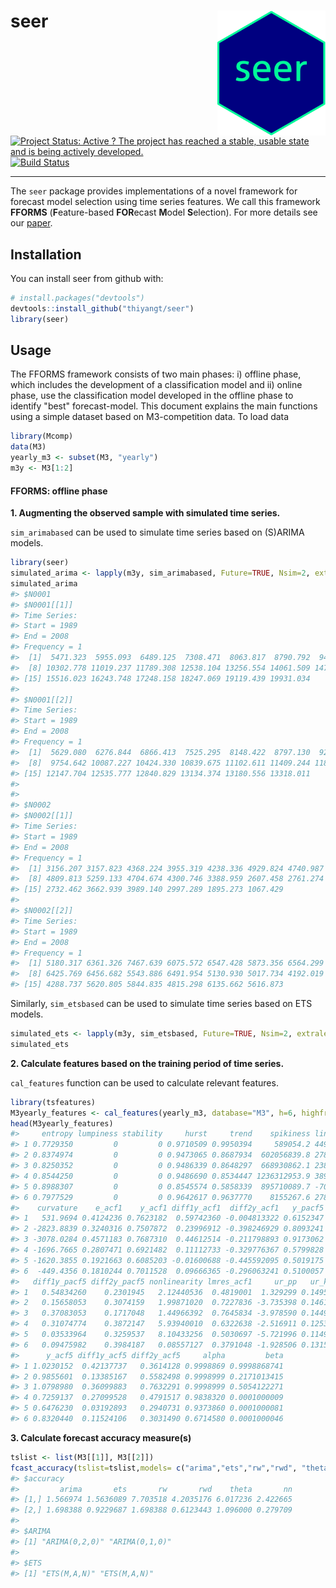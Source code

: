 
seer <img src="logo/seer.png" align="right" height="200"/>
==========================================================

[![Project Status: Active ? The project has reached a stable, usable state and is being actively developed.](http://www.repostatus.org/badges/latest/active.svg)](http://www.repostatus.org/#active) [![Build Status](https://travis-ci.org/thiyangt/seer.svg?branch=master)](https://travis-ci.org/thiyangt/seer)

------------------------------------------------------------------------

The `seer` package provides implementations of a novel framework for forecast model selection using time series features. We call this framework **FFORMS** (**F**eature-based **FOR**ecast **M**odel **S**election). For more details see our [paper](https://www.monash.edu/business/econometrics-and-business-statistics/research/publications/ebs/wp06-2018.pdf).

Installation
------------

You can install seer from github with:

``` r
# install.packages("devtools")
devtools::install_github("thiyangt/seer")
library(seer)
```

Usage
-----

The FFORMS framework consists of two main phases: i) offline phase, which includes the development of a classification model and ii) online phase, use the classification model developed in the offline phase to identify "best" forecast-model. This document explains the main functions using a simple dataset based on M3-competition data. To load data

``` r
library(Mcomp)
data(M3)
yearly_m3 <- subset(M3, "yearly")
m3y <- M3[1:2]
```

#### FFORMS: offline phase

**1. Augmenting the observed sample with simulated time series.**

`sim_arimabased` can be used to simulate time series based on (S)ARIMA models.

``` r
library(seer)
simulated_arima <- lapply(m3y, sim_arimabased, Future=TRUE, Nsim=2, extralength=6, Combine=FALSE)
simulated_arima
#> $N0001
#> $N0001[[1]]
#> Time Series:
#> Start = 1989 
#> End = 2008 
#> Frequency = 1 
#>  [1]  5471.323  5955.093  6489.125  7308.471  8063.817  8790.792  9452.211
#>  [8] 10302.778 11019.237 11789.308 12538.104 13256.554 14061.509 14749.990
#> [15] 15516.023 16243.748 17248.158 18247.069 19119.439 19931.034
#> 
#> $N0001[[2]]
#> Time Series:
#> Start = 1989 
#> End = 2008 
#> Frequency = 1 
#>  [1]  5629.080  6276.844  6866.413  7525.295  8148.422  8797.130  9290.304
#>  [8]  9754.642 10087.227 10424.330 10839.675 11102.611 11409.244 11829.678
#> [15] 12147.704 12535.777 12840.829 13134.374 13180.556 13318.011
#> 
#> 
#> $N0002
#> $N0002[[1]]
#> Time Series:
#> Start = 1989 
#> End = 2008 
#> Frequency = 1 
#>  [1] 3156.207 3157.823 4368.224 3955.319 4238.336 4929.824 4740.987
#>  [8] 4809.813 5259.133 4704.674 4300.746 3388.959 2607.458 2761.274
#> [15] 2732.462 3662.939 3989.140 2997.289 1895.273 1067.429
#> 
#> $N0002[[2]]
#> Time Series:
#> Start = 1989 
#> End = 2008 
#> Frequency = 1 
#>  [1] 5180.317 6361.326 7467.639 6075.572 6547.428 5873.356 6564.299
#>  [8] 6425.769 6456.682 5543.886 6491.954 5130.930 5017.734 4192.019
#> [15] 4288.737 5620.805 5844.835 4815.298 6135.662 5616.873
```

Similarly, `sim_etsbased` can be used to simulate time series based on ETS models.

``` r
simulated_ets <- lapply(m3y, sim_etsbased, Future=TRUE, Nsim=2, extralength=6, Combine=FALSE)
simulated_ets
```

**2. Calculate features based on the training period of time series.**

`cal_features` function can be used to calculate relevant features.

``` r
library(tsfeatures)
M3yearly_features <- cal_features(yearly_m3, database="M3", h=6, highfreq = FALSE)
head(M3yearly_features)
#>     entropy lumpiness stability     hurst     trend    spikiness linearity
#> 1 0.7729350         0         0 0.9710509 0.9950394     589054.2 4497.2290
#> 2 0.8374974         0         0 0.9473065 0.8687934  602056839.8 2781.4010
#> 3 0.8250352         0         0 0.9486339 0.8648297  668930862.1 2389.2156
#> 4 0.8544250         0         0 0.9486690 0.8534447 1236312953.9 3891.0477
#> 5 0.8988307         0         0 0.8545574 0.5858339  895710089.7 -700.9957
#> 6 0.7977529         0         0 0.9642617 0.9637770    8155267.6 2785.1353
#>    curvature    e_acf1    y_acf1 diff1y_acf1  diff2y_acf1   y_pacf5
#> 1   531.9694 0.4124236 0.7623182  0.59742360 -0.004813322 0.6152347
#> 2 -2823.8839 0.3240316 0.7507872  0.23996912 -0.398246929 0.8093241
#> 3 -3078.0284 0.4571183 0.7687310  0.44612514 -0.211798893 0.9173062
#> 4 -1696.7665 0.2807471 0.6921482  0.11112733 -0.329776367 0.5799828
#> 5 -1620.3855 0.1921663 0.6085203 -0.01600688 -0.445592095 0.5019175
#> 6  -449.4356 0.1810244 0.7011528  0.09666365 -0.296063241 0.5100057
#>   diff1y_pacf5 diff2y_pacf5 nonlinearity lmres_acf1     ur_pp   ur_kpss  N
#> 1   0.54834260    0.2301945   2.12440536  0.4819001  1.329299 0.1495925 14
#> 2   0.15658053    0.3074159   1.99871020  0.7227836 -3.735398 0.1461405 14
#> 3   0.37083053    0.1717048   1.44966392  0.7645834 -3.978590 0.1449998 14
#> 4   0.31074774    0.3872147   5.93940010  0.6322638 -2.516911 0.1253592 14
#> 5   0.03533964    0.3259537   8.10433256  0.5030697 -5.721996 0.1149469 14
#> 6   0.09475982    0.3984187   0.08557127  0.3791048 -1.928506 0.1315947 14
#>      y_acf5 diff1y_acf5 diff2y_acf5     alpha         beta
#> 1 1.0230152  0.42137737   0.3614128 0.9998869 0.9998868741
#> 2 0.9855601  0.13385167   0.5582498 0.9998999 0.2171013415
#> 3 1.0798980  0.36099883   0.7632291 0.9998999 0.5054122271
#> 4 0.7259137  0.27099528   0.4791517 0.9838320 0.0001000009
#> 5 0.6476230  0.03192893   0.2940731 0.9373860 0.0001000081
#> 6 0.8320440  0.11524106   0.3031490 0.6714580 0.0001000046
```

**3. Calculate forecast accuracy measure(s)**

``` r
tslist <- list(M3[[1]], M3[[2]])
fcast_accuracy(tslist=tslist,models= c("arima","ets","rw","rwd", "theta", "nn"),database ="M3", cal_MASE, h=6, length_out = 1)
#> $accuracy
#>         arima       ets       rw       rwd    theta       nn
#> [1,] 1.566974 1.5636089 7.703518 4.2035176 6.017236 2.422665
#> [2,] 1.698388 0.9229687 1.698388 0.6123443 1.096000 0.279709
#> 
#> $ARIMA
#> [1] "ARIMA(0,2,0)" "ARIMA(0,1,0)"
#> 
#> $ETS
#> [1] "ETS(M,A,N)" "ETS(M,A,N)"
```
